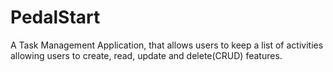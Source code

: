 # PedalStart
A Task Management Application, that allows users to keep a list of activities allowing users to create, read, update and delete(CRUD) features.
